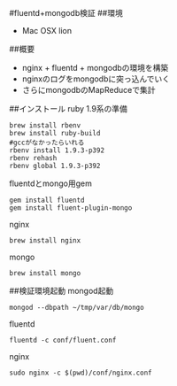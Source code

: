 #fluentd+mongodb検証
##環境
* Mac OSX lion

##概要
* nginx + fluentd + mongodbの環境を構築
* nginxのログをmongodbに突っ込んでいく
* さらにmongodbのMapReduceで集計


##インストール
ruby 1.9系の準備

    brew install rbenv
    brew install ruby-build
    #gccがなかったらいれる
    rbenv install 1.9.3-p392
    rbenv rehash
    rbenv global 1.9.3-p392

fluentdとmongo用gem

    gem install fluentd
    gem install fluent-plugin-mongo

nginx

    brew install nginx
    
mongo

    brew install mongo

##検証環境起動
mongod起動

    mongod --dbpath ~/tmp/var/db/mongo

fluentd

    fluentd -c conf/fluent.conf

nginx

    sudo nginx -c $(pwd)/conf/nginx.conf



